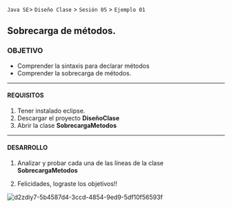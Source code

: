 
`Java SE`> `Diseño Clase` > `Sesión 05` > `Ejemplo 01`

## Sobrecarga de métodos.

### OBJETIVO

- Comprender la sintaxis para declarar métodos
- Comprender la sobrecarga de métodos.

<hr>

#### REQUISITOS

1. Tener instalado eclipse.
2. Descargar el proyecto <b>DiseñoClase</b>
3. Abrir la clase <b>SobrecargaMetodos</b>

<hr>

#### DESARROLLO

1. Analizar y probar cada una de las líneas de la clase <b>SobrecargaMetodos</b>

2. Felicidades, lograste los objetivos!!

![d2zdiy7-5b4587d4-3ccd-4854-9ed9-5df10f56593f](https://user-images.githubusercontent.com/56565204/67425280-51a5c600-f59d-11e9-9baf-5ef3aeca8a11.png)
